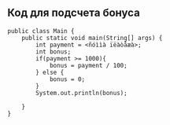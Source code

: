 ## **Код для подсчета бонуса**

    public class Main {
        public static void main(String[] args) {
            int payment = <ñóììà ïëàòåæà>;
            int bonus;
            if(payment >= 1000){
                bonus = payment / 100;
            } else {
                bonus = 0;
            }
            System.out.println(bonus);

        }
    }
